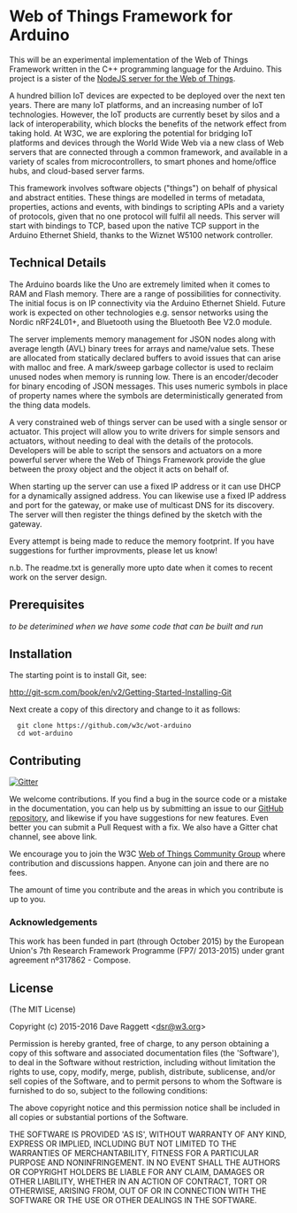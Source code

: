# Web of Things Framework for Arduino

This will be an experimental implementation of the Web of Things Framework written in the C++ programming language for the Arduino. This project is a sister of the [NodeJS server for the Web of Things](https://github.com/w3c/web-of-things-framework).

A hundred billion IoT devices are expected to be deployed over the next ten years. There are many IoT platforms, and an increasing number of IoT technologies. However, the IoT products are currently beset by silos and a lack of interoperability, which blocks the benefits of the network effect from taking hold.  At W3C, we are exploring the potential for bridging IoT platforms and devices through the World Wide Web via a new class of Web servers that are connected through a common framework, and available in a variety of scales from microcontrollers, to smart phones and home/office hubs, and cloud-based server farms.

This framework involves software objects ("things") on behalf of physical and abstract entities. These things are modelled in terms of metadata, properties, actions and events, with bindings to scripting APIs and a variety of protocols, given that no one protocol will fulfil all needs. This server will start with bindings to TCP, based upon the native TCP support in the Arduino Ethernet Shield, thanks to the Wiznet W5100 network controller.

## Technical Details

The Arduino boards like the Uno are extremely limited when it comes to RAM and Flash memory. There are a range of possibilities for connectivity. The initial focus is on IP connectivity via the Arduino Ethernet Shield. Future work is expected on other technologies e.g. sensor networks using the Nordic nRF24L01+, and Bluetooth using the Bluetooth Bee V2.0 module.

The server implements memory management for JSON nodes along with average length (AVL) binary trees for arrays and name/value sets. These are allocated from statically declared buffers to avoid issues that can arise with malloc and free.  A mark/sweep garbage collector is used to reclaim unused nodes when memory is running low. There is an encoder/decoder for binary encoding of JSON messages. This uses numeric symbols in place of property names where the symbols are deterministically generated from the thing data models.

A very constrained web of things server can be used with a single sensor or actuator. This project will allow you to write drivers for simple sensors and actuators, without needing to deal with the details of the protocols. Developers will be able to script the sensors and actuators on a more powerful server where the Web of Things Framework provide the glue between the proxy object and the object it acts on behalf of.

When starting up the server can use a fixed IP address or it can use DHCP for a dynamically assigned address. You can likewise use a fixed IP address and port for the gateway, or make use of multicast DNS for its discovery. The server will then register the things defined by the sketch with the gateway.

Every attempt is being made to reduce the memory footprint. If you have suggestions for further improvments, please let us know!

n.b. The readme.txt is generally more upto date when it comes to recent work on the server design.

## Prerequisites

 *to be deterimined when we have some code that can be built and run*
  
## Installation

The starting point is to install Git, see:

  http://git-scm.com/book/en/v2/Getting-Started-Installing-Git

Next create a copy of this directory and change to it as follows:

```
  git clone https://github.com/w3c/wot-arduino
  cd wot-arduino
```

## Contributing

[![Gitter](https://badges.gitter.im/Join%20Chat.svg)](https://gitter.im/w3c/web-of-things-framework?utm_source=badge&utm_medium=badge&utm_campaign=pr-badge)

We welcome contributions. If you find a bug in the source code or a mistake in the documentation, you can help us by submitting an issue to our [GitHub repository](https://github.com/w3c/arduino-wot), and likewise if you have suggestions for new features. Even better you can submit a Pull Request with a fix. We also have a Gitter chat channel, see above link.

We encourage you to join the W3C [Web of Things Community Group](https://www.w3.org/community/wot/) where contribution and discussions happen. Anyone can join and there are no fees.

The amount of time you contribute and the areas in which you contribute is up to you. 

### Acknowledgements

This work has been funded in part (through October 2015) by the European Union's 7th Research Framework Programme (FP7/ 2013-2015) under grant agreement nº317862 - Compose.

## License

(The MIT License)

Copyright (c) 2015-2016 Dave Raggett &lt;dsr@w3.org&gt;

Permission is hereby granted, free of charge, to any person obtaining a copy of this software and associated documentation files (the 'Software'), to deal in the Software without restriction, including without limitation the rights to use, copy, modify, merge, publish, distribute, sublicense, and/or sell copies of the Software, and to permit persons to whom the Software is furnished to do so, subject to the following conditions:

The above copyright notice and this permission notice shall be included in all copies or substantial portions of the Software.

THE SOFTWARE IS PROVIDED 'AS IS', WITHOUT WARRANTY OF ANY KIND, EXPRESS OR IMPLIED, INCLUDING BUT NOT LIMITED TO THE WARRANTIES OF MERCHANTABILITY, FITNESS FOR A PARTICULAR PURPOSE AND NONINFRINGEMENT. IN NO EVENT SHALL THE AUTHORS OR COPYRIGHT HOLDERS BE LIABLE FOR ANY CLAIM, DAMAGES OR OTHER LIABILITY, WHETHER IN AN ACTION OF CONTRACT, TORT OR OTHERWISE, ARISING FROM, OUT OF OR IN CONNECTION WITH THE SOFTWARE OR THE USE OR OTHER DEALINGS IN THE SOFTWARE.

